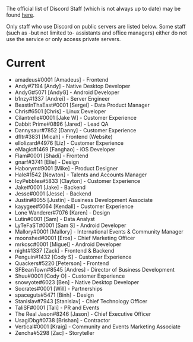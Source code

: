 <!-- TITLE: Developers -->
<!-- SUBTITLE: An unofficial list of Discord Staff and Developers -->

The official list of Discord Staff (which is not always up to date) may be found [here](https://discordapp.com/company).

Only staff who use Discord on public servers are listed below. Some staff (such as -but not limited to- assistants and office managers) either do not use the service or only access private servers.

# Current
* amadeus#0001 [Amadeus] - 	Frontend
* Andy#7194	[Andy] - Native Desktop Developer
* AndyG#5071	[AndyG] -	Android Developer
* b1nzy#1337	[Andrei] -	Server Engineer
* BeastInThaEast#0001	[Sergei] -	Data Product Manager
* Chris#6501	[Chris] -	Linux Developer
* Cilantrelle#0001	[Jake W] -	Customer Experience
* Dabbit Prime#0896	[Jared] -	Lead QA
* Dannysaur#7852	[Danny] -	Customer Experience
* dfltr#3831	[Micah] -	Frontend (Website)
* ellolizard#4976	[Liz] -	Customer Experience
* eMagic#1469	[Fanghao] -	iOS Developer
* Flam#0001	[Shadi] -	Frontend
* gnarf#3741	[Elie] -	Design
* Haborym#9001	[Mike] -	Product Designer
* Hale#1542	[Newton] -	Talents and Accounts Manager
* IcyPebbles#5833	[Clayton] -	Customer Experience
* Jake#0001	[Jake] -	Backend
* Jesse#0001	[Jesse] -	Backend
* Justin#8055	[Justin] -	Business Development Associate
* kayygee#5064	[Kendall] -	Customer Experience
* Lone Wanderer#7076	[Karen] -	Design
* Lutin#0001	[Sam] -	Data Analyst
* LyTeFaST#0001	[Sam S] -	Android Developer
* Mallory#0001	[Mallory] -	International Events & Community Manager
* moonshed#0001	[Eros] -	Chief Marketing Officer
* mrkcsc#0001	[Miguel] -	Android Developer
* night#1337	[Zack] -	Frontend & Backend
* Penguin#1432	[Cody S] -	Customer Experience
* Quackers#5220	[Peterson] -	Frontend
* SFBeanTown#8545	[Andres] -	Director of Business Development
* Shuu#0001	[Cody O] -	Customer Experience
* snowyote#6023	[Ben] -	Native Desktop Developer
* Socrates#0001	[Will] -	Partnerships
* spaceguts#5471	[Binh] -	Design
* Stanislav#7943	[Stanislav] -	Chief Technology Officer
* TaliSF#0001	[Tali] -	PR and Events
* The Real Jason#8246	[Jason] -	Chief Executive Officer
* UsagiDbg#0738	[Brishan] -	Contractor
* Vertical#0001	[Kraig] -	Community and Events Marketing Associate
* Zencha#5298	[Zac] -	Storyteller